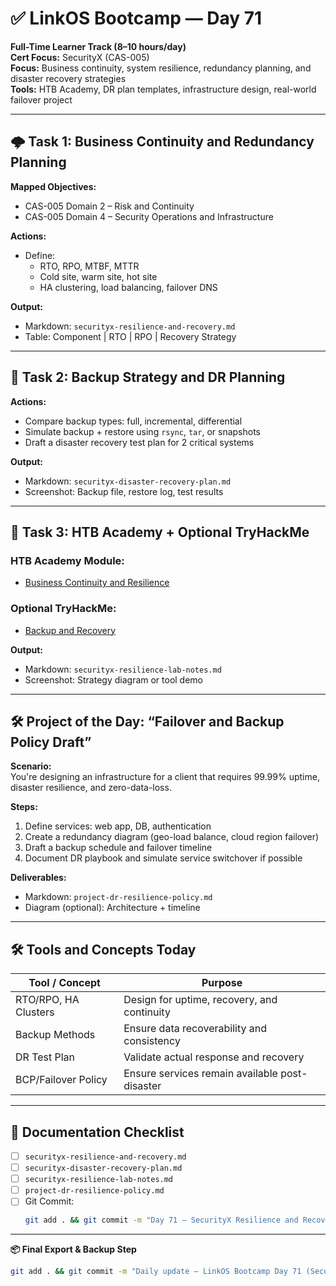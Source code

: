 # ✅ LinkOS Bootcamp — Day 71

**Full-Time Learner Track (8–10 hours/day)**  
**Cert Focus:** SecurityX (CAS-005)  
**Focus:** Business continuity, system resilience, redundancy planning, and disaster recovery strategies  
**Tools:** HTB Academy, DR plan templates, infrastructure design, real-world failover project

---

## 🌩️ Task 1: Business Continuity and Redundancy Planning

**Mapped Objectives:**  
- CAS-005 Domain 2 – Risk and Continuity  
- CAS-005 Domain 4 – Security Operations and Infrastructure

**Actions:**  
- Define:
  - RTO, RPO, MTBF, MTTR  
  - Cold site, warm site, hot site  
  - HA clustering, load balancing, failover DNS

**Output:**  
- Markdown: `securityx-resilience-and-recovery.md`  
- Table: Component | RTO | RPO | Recovery Strategy

---

## 🧯 Task 2: Backup Strategy and DR Planning

**Actions:**  
- Compare backup types: full, incremental, differential  
- Simulate backup + restore using `rsync`, `tar`, or snapshots  
- Draft a disaster recovery test plan for 2 critical systems

**Output:**  
- Markdown: `securityx-disaster-recovery-plan.md`  
- Screenshot: Backup file, restore log, test results

---

## 🧪 Task 3: HTB Academy + Optional TryHackMe

### HTB Academy Module:
- [Business Continuity and Resilience](https://academy.hackthebox.com/module/110)

### Optional TryHackMe:
- [Backup and Recovery](https://tryhackme.com/room/backupandrecovery)

**Output:**  
- Markdown: `securityx-resilience-lab-notes.md`  
- Screenshot: Strategy diagram or tool demo

---

## 🛠️ Project of the Day: “Failover and Backup Policy Draft”

**Scenario:**  
You're designing an infrastructure for a client that requires 99.99% uptime, disaster resilience, and zero-data-loss.

**Steps:**  
1. Define services: web app, DB, authentication  
2. Create a redundancy diagram (geo-load balance, cloud region failover)  
3. Draft a backup schedule and failover timeline  
4. Document DR playbook and simulate service switchover if possible

**Deliverables:**  
- Markdown: `project-dr-resilience-policy.md`  
- Diagram (optional): Architecture + timeline

---

## 🛠️ Tools and Concepts Today

| Tool / Concept       | Purpose                                        |
|----------------------|------------------------------------------------|
| RTO/RPO, HA Clusters  | Design for uptime, recovery, and continuity  |
| Backup Methods        | Ensure data recoverability and consistency    |
| DR Test Plan          | Validate actual response and recovery         |
| BCP/Failover Policy   | Ensure services remain available post-disaster|

---

## 📁 Documentation Checklist

- [ ] `securityx-resilience-and-recovery.md`  
- [ ] `securityx-disaster-recovery-plan.md`  
- [ ] `securityx-resilience-lab-notes.md`  
- [ ] `project-dr-resilience-policy.md`  
- [ ] Git Commit:
  ```bash
  git add . && git commit -m "Day 71 – SecurityX Resilience and Recovery Strategy" && git push origin main
  ```

---

**📦 Final Export & Backup Step**

```bash
git add . && git commit -m "Daily update – LinkOS Bootcamp Day 71 (SecurityX Resilience and DR)" && git push origin main
```
